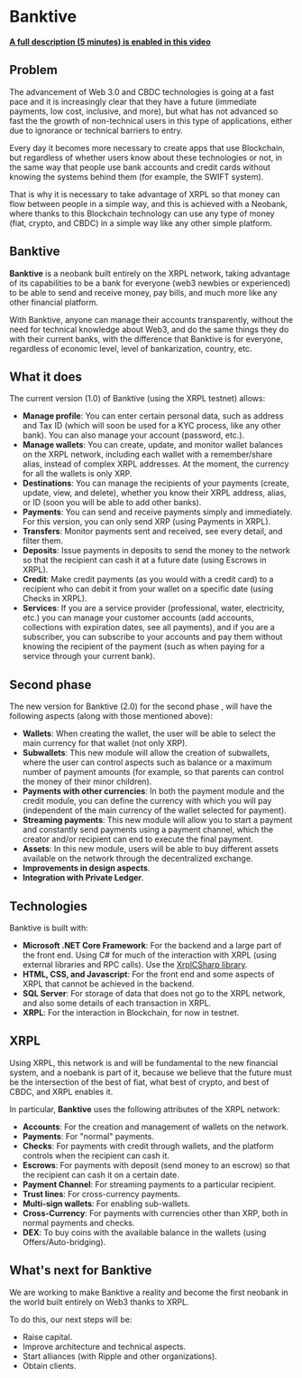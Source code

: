 # Banktive


**[A full description (5 minutes) is enabled in this video](https://youtu.be/DowjxGYj-68)**

## Problem
The advancement of Web 3.0 and CBDC technologies is going at a fast pace and it is increasingly clear that they have a future (immediate payments, low cost, inclusive, and more), but what has not advanced so fast the the growth of non-technical users in this type of applications, either due to ignorance or technical barriers to entry.

Every day it becomes more necessary to create apps that use Blockchain, but regardless of whether users know about these technologies or not, in the same way that people use bank accounts and credit cards without knowing the systems behind them (for example, the SWIFT system).

That is why it is necessary to take advantage of XRPL so that money can flow between people in a simple way, and this is achieved with a Neobank, where thanks to this Blockchain technology can use any type of money (fiat, crypto, and CBDC) in a simple way like any other simple platform.

## Banktive
**Banktive** is a neobank built entirely on the XRPL network, taking advantage of its capabilities to be a bank for everyone (web3 newbies or experienced) to be able to send and receive money, pay bills, and much more like any other financial platform.

With Banktive, anyone can manage their accounts transparently, without the need for technical knowledge about Web3, and do the same things they do with their current banks, with the difference that Banktive is for everyone, regardless of economic level, level of bankarization, country, etc.

## What it does
The current version (1.0) of Banktive (using the XRPL testnet) allows:

- **Manage profile**: You can enter certain personal data, such as address and Tax ID (which will soon be used for a KYC process, like any other bank). You can also manage your account (password, etc.).
- **Manage wallets**: You can create, update, and monitor wallet balances on the XRPL network, including each wallet with a remember/share alias, instead of complex XRPL addresses. At the moment, the currency for all the wallets is only XRP.
- **Destinations**: You can manage the recipients of your payments (create, update, view, and delete), whether you know their XRPL address, alias, or ID (soon you will be able to add other banks).
- **Payments**: You can send and receive payments simply and immediately. For this version, you can only send XRP (using Payments in XRPL).
- **Transfers**: Monitor payments sent and received, see every detail, and filter them.
- **Deposits**: Issue payments in deposits to send the money to the network so that the recipient can cash it at a future date (using Escrows in XRPL).
- **Credit**: Make credit payments (as you would with a credit card) to a recipient who can debit it from your wallet on a specific date (using Checks in XRPL).
- **Services**: If you are a service provider (professional, water, electricity, etc.) you can manage your customer accounts (add accounts, collections with expiration dates, see all payments), and if you are a subscriber, you can subscribe to your accounts and pay them without knowing the recipient of the payment (such as when paying for a service through your current bank).

## Second phase

The new version for Banktive (2.0) for the second phase , will have the following aspects (along with those mentioned above):

- **Wallets**: When creating the wallet, the user will be able to select the main currency for that wallet (not only XRP).
- **Subwallets**: This new module will allow the creation of subwallets, where the user can control aspects such as balance or a maximum number of payment amounts (for example, so that parents can control the money of their minor children).
- **Payments with other currencies**: In both the payment module and the credit module, you can define the currency with which you will pay (independent of the main currency of the wallet selected for payment).
- **Streaming payments**: This new module will allow you to start a payment and constantly send payments using a payment channel, which the creator and/or recipient can end to execute the final payment.
- **Assets**: In this new module, users will be able to buy different assets available on the network through the decentralized exchange.
- **Improvements in design aspects**.
- **Integration with Private Ledger**.

## Technologies
Banktive is built with:

- **Microsoft .NET Core Framework**: For the backend and a large part of the front end. Using C# for much of the interaction with XRPL (using external libraries and RPC calls). Use the [XrplCSharp library](https://github.com/Transia-RnD/XrplCSharp).
- **HTML, CSS, and Javascript**: For the front end and some aspects of XRPL that cannot be achieved in the backend.
- **SQL Server**: For storage of data that does not go to the XRPL network, and also some details of each transaction in XRPL.
- **XRPL**: For the interaction in Blockchain, for now in testnet.

## XRPL
Using XRPL, this network is and will be fundamental to the new financial system, and a noebank is part of it, because we believe that the future must be the intersection of the best of fiat, what best of crypto, and best of CBDC, and XRPL enables it.

In particular, **Banktive** uses the following attributes of the XRPL network:

- **Accounts**: For the creation and management of wallets on the network.
- **Payments**: For "normal" payments.
- **Checks**: For payments with credit through wallets, and the platform controls when the recipient can cash it.
- **Escrows**: For payments with deposit (send money to an escrow) so that the recipient can cash it on a certain date.
- **Payment Channel**: For streaming payments to a particular recipient.
- **Trust lines**: For cross-currency payments.
- **Multi-sign wallets**: For enabling sub-wallets. 
- **Cross-Currency**: For payments with currencies other than XRP, both in normal payments and checks.
- **DEX**: To buy coins with the available balance in the wallets (using Offers/Auto-bridging).

## What's next for Banktive
We are working to make Banktive a reality and become the first neobank in the world built entirely on Web3 thanks to XRPL.

To do this, our next steps will be:
- Raise capital.
- Improve architecture and technical aspects.
- Start alliances (with Ripple and other organizations).
- Obtain clients.
